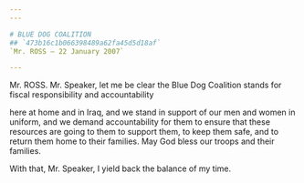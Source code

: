 ```yaml
---
---

# BLUE DOG COALITION
## `473b16c1b066398489a62fa45d5d18af`
`Mr. ROSS — 22 January 2007`

---
```



Mr. ROSS. Mr. Speaker, let me be clear the Blue Dog Coalition stands 
for fiscal responsibility and accountability


here at home and in Iraq, and we stand in support of our men and women 
in uniform, and we demand accountability for them to ensure that these 
resources are going to them to support them, to keep them safe, and to 
return them home to their families. May God bless our troops and their 
families.

With that, Mr. Speaker, I yield back the balance of my time.
